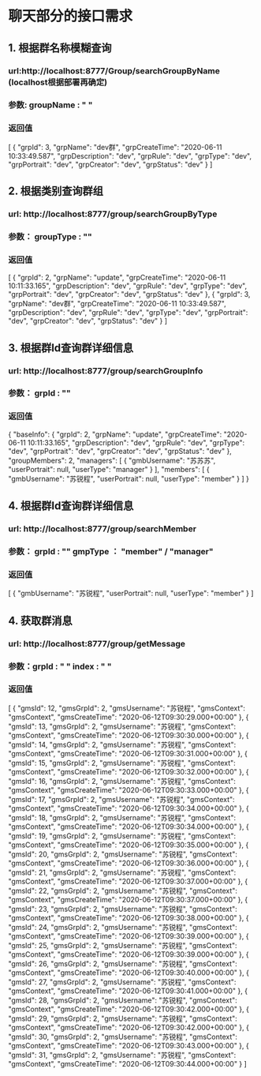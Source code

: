 # 聊天部分的接口需求
## 1. 根据群名称模糊查询

### url:http://localhost:8777/Group/searchGroupByName (localhost根据部署再确定)

### 参数:   groupName : " "

### 返回值

[
    {
        "grpId": 3,
        "grpName": "dev群",
        "grpCreateTime": "2020-06-11 10:33:49.587",
        "grpDescription": "dev",
        "grpRule": "dev",
        "grpType": "dev",
        "grpPortrait": "dev",
        "grpCreator": "dev",
        "grpStatus": "dev"
    }
]

## 2. 根据类别查询群组
### url:  http://localhost:8777/group/searchGroupByType

### 参数： groupType : ""

### 返回值

[
    {
        "grpId": 2,
        "grpName": "update",
        "grpCreateTime": "2020-06-11 10:11:33.165",
        "grpDescription": "dev",
        "grpRule": "dev",
        "grpType": "dev",
        "grpPortrait": "dev",
        "grpCreator": "dev",
        "grpStatus": "dev"
    },
    {
        "grpId": 3,
        "grpName": "dev群",
        "grpCreateTime": "2020-06-11 10:33:49.587",
        "grpDescription": "dev",
        "grpRule": "dev",
        "grpType": "dev",
        "grpPortrait": "dev",
        "grpCreator": "dev",
        "grpStatus": "dev"
    }
]


## 3. 根据群Id查询群详细信息
### url:  http://localhost:8777/group/searchGroupInfo

### 参数： grpId : ""

### 返回值
{
    "baseInfo": {
        "grpId": 2,
        "grpName": "update",
        "grpCreateTime": "2020-06-11 10:11:33.165",
        "grpDescription": "dev",
        "grpRule": "dev",
        "grpType": "dev",
        "grpPortrait": "dev",
        "grpCreator": "dev",
        "grpStatus": "dev"
    },
    "groupMembers": 2,
    "managers": [
        {
            "gmbUsername": "苏苏苏",
            "userPortrait": null,
            "userType": "manager"
        }
    ],
    "members": [
        {
            "gmbUsername": "苏锐程",
            "userPortrait": null,
            "userType": "member"
        }
    ]
}

## 4. 根据群Id查询群详细信息
### url:  http://localhost:8777/group/searchMember

### 参数： grpId : ""  gmpType ： "member" / "manager"

### 返回值
[
    {
        "gmbUsername": "苏锐程",
        "userPortrait": null,
        "userType": "member"
    }
]

## 4. 获取群消息
### url:  http://localhost:8777/group/getMessage
### 参数：grpId  : " "    index : " "
### 返回值
[
    {
        "gmsId": 12,
        "gmsGrpId": 2,
        "gmsUsername": "苏锐程",
        "gmsContext": "gmsContext",
        "gmsCreateTime": "2020-06-12T09:30:29.000+00:00"
    },
    {
        "gmsId": 13,
        "gmsGrpId": 2,
        "gmsUsername": "苏锐程",
        "gmsContext": "gmsContext",
        "gmsCreateTime": "2020-06-12T09:30:30.000+00:00"
    },
    {
        "gmsId": 14,
        "gmsGrpId": 2,
        "gmsUsername": "苏锐程",
        "gmsContext": "gmsContext",
        "gmsCreateTime": "2020-06-12T09:30:31.000+00:00"
    },
    {
        "gmsId": 15,
        "gmsGrpId": 2,
        "gmsUsername": "苏锐程",
        "gmsContext": "gmsContext",
        "gmsCreateTime": "2020-06-12T09:30:32.000+00:00"
    },
    {
        "gmsId": 16,
        "gmsGrpId": 2,
        "gmsUsername": "苏锐程",
        "gmsContext": "gmsContext",
        "gmsCreateTime": "2020-06-12T09:30:33.000+00:00"
    },
    {
        "gmsId": 17,
        "gmsGrpId": 2,
        "gmsUsername": "苏锐程",
        "gmsContext": "gmsContext",
        "gmsCreateTime": "2020-06-12T09:30:34.000+00:00"
    },
    {
        "gmsId": 18,
        "gmsGrpId": 2,
        "gmsUsername": "苏锐程",
        "gmsContext": "gmsContext",
        "gmsCreateTime": "2020-06-12T09:30:34.000+00:00"
    },
    {
        "gmsId": 19,
        "gmsGrpId": 2,
        "gmsUsername": "苏锐程",
        "gmsContext": "gmsContext",
        "gmsCreateTime": "2020-06-12T09:30:35.000+00:00"
    },
    {
        "gmsId": 20,
        "gmsGrpId": 2,
        "gmsUsername": "苏锐程",
        "gmsContext": "gmsContext",
        "gmsCreateTime": "2020-06-12T09:30:36.000+00:00"
    },
    {
        "gmsId": 21,
        "gmsGrpId": 2,
        "gmsUsername": "苏锐程",
        "gmsContext": "gmsContext",
        "gmsCreateTime": "2020-06-12T09:30:37.000+00:00"
    },
    {
        "gmsId": 22,
        "gmsGrpId": 2,
        "gmsUsername": "苏锐程",
        "gmsContext": "gmsContext",
        "gmsCreateTime": "2020-06-12T09:30:37.000+00:00"
    },
    {
        "gmsId": 23,
        "gmsGrpId": 2,
        "gmsUsername": "苏锐程",
        "gmsContext": "gmsContext",
        "gmsCreateTime": "2020-06-12T09:30:38.000+00:00"
    },
    {
        "gmsId": 24,
        "gmsGrpId": 2,
        "gmsUsername": "苏锐程",
        "gmsContext": "gmsContext",
        "gmsCreateTime": "2020-06-12T09:30:39.000+00:00"
    },
    {
        "gmsId": 25,
        "gmsGrpId": 2,
        "gmsUsername": "苏锐程",
        "gmsContext": "gmsContext",
        "gmsCreateTime": "2020-06-12T09:30:39.000+00:00"
    },
    {
        "gmsId": 26,
        "gmsGrpId": 2,
        "gmsUsername": "苏锐程",
        "gmsContext": "gmsContext",
        "gmsCreateTime": "2020-06-12T09:30:40.000+00:00"
    },
    {
        "gmsId": 27,
        "gmsGrpId": 2,
        "gmsUsername": "苏锐程",
        "gmsContext": "gmsContext",
        "gmsCreateTime": "2020-06-12T09:30:41.000+00:00"
    },
    {
        "gmsId": 28,
        "gmsGrpId": 2,
        "gmsUsername": "苏锐程",
        "gmsContext": "gmsContext",
        "gmsCreateTime": "2020-06-12T09:30:42.000+00:00"
    },
    {
        "gmsId": 29,
        "gmsGrpId": 2,
        "gmsUsername": "苏锐程",
        "gmsContext": "gmsContext",
        "gmsCreateTime": "2020-06-12T09:30:42.000+00:00"
    },
    {
        "gmsId": 30,
        "gmsGrpId": 2,
        "gmsUsername": "苏锐程",
        "gmsContext": "gmsContext",
        "gmsCreateTime": "2020-06-12T09:30:43.000+00:00"
    },
    {
        "gmsId": 31,
        "gmsGrpId": 2,
        "gmsUsername": "苏锐程",
        "gmsContext": "gmsContext",
        "gmsCreateTime": "2020-06-12T09:30:44.000+00:00"
    }
]

